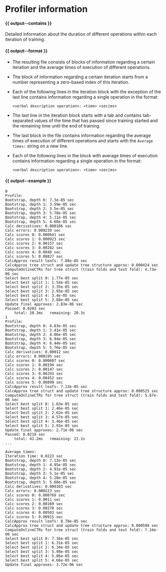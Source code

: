 # Profiler information

#### {{ output--contains }}

Detailed information about the duration of different operations within each iteration of training.

#### {{ output--format }}

- The resulting file consists of blocks of information regarding a certain iteration and the average times of execution of different operations.
- The block of information regarding a certain iteration starts from a number representing a zero-based index of this iteration.
- Each of the following lines in the iteration block with the exception of the last line contains information regarding a single operation in the format:
    ```
    <verbal description operation>: <time> <sec|ms>
    ```
    
- The last line in the iteration block starts with a tab and contains tab-separated values of the time that has passed since training started and the remaining time until the end of training.
- The last block in the file contains information regarding the average times of execution of different operations and starts with the `Average times:` string on a new line.
- Each of the following lines in the block with average times of execution contains information regarding a single operation in the format:
    ```
    <verbal description operation>: <time> <sec|ms>
    ```
    

#### {{ output--example }}

```
0
Profile:
Bootstrap, depth 0: 7.3e-05 sec
Bootstrap, depth 1: 3.59e-05 sec
Bootstrap, depth 2: 3.5e-05 sec
Bootstrap, depth 3: 5.78e-05 sec
Bootstrap, depth 4: 5.11e-05 sec
Bootstrap, depth 5: 4.68e-05 sec
Calc derivatives: 0.000106 sec
Calc errors: 0.000239 sec
Calc scores 0: 0.000641 sec
Calc scores 1: 0.000923 sec
Calc scores 2: 0.00157 sec
Calc scores 3: 0.00282 sec
Calc scores 4: 0.0048 sec
Calc scores 5: 0.00827 sec
CalcApprox result leafs: 7.88e-05 sec
CalcApprox tree struct and update tree structure approx: 0.000424 sec
ComputeOnlineCTRs for tree struct (train folds and test fold): 4.73e-06 sec
Select best split 0: 1.77e-05 sec
Select best split 1: 1.54e-05 sec
Select best split 2: 3.35e-05 sec
Select best split 3: 2.93e-05 sec
Select best split 4: 3.4e-05 sec
Select best split 5: 2.68e-05 sec
Update final approxes: 2.83e-06 sec
Passed: 0.0203 sec
	total: 20.3ms	remaining: 20.3s
1
Profile:
Bootstrap, depth 0: 4.83e-05 sec
Bootstrap, depth 1: 3.41e-05 sec
Bootstrap, depth 2: 4.06e-05 sec
Bootstrap, depth 3: 6.94e-05 sec
Bootstrap, depth 4: 6.44e-05 sec
Bootstrap, depth 5: 5.76e-05 sec
Calc derivatives: 0.00012 sec
Calc errors: 0.000195 sec
Calc scores 0: 0.000607 sec
Calc scores 1: 0.00194 sec
Calc scores 2: 0.00147 sec
Calc scores 3: 0.00293 sec
Calc scores 4: 0.00452 sec
Calc scores 5: 0.00899 sec
CalcApprox result leafs: 7.13e-05 sec
CalcApprox tree struct and update tree structure approx: 0.000525 sec
ComputeOnlineCTRs for tree struct (train folds and test fold): 5.67e-06 sec
Select best split 0: 1.63e-05 sec
Select best split 1: 2.46e-05 sec
Select best split 2: 2.62e-05 sec
Select best split 3: 4.57e-05 sec
Select best split 4: 3.46e-05 sec
Select best split 5: 2.93e-05 sec
Update final approxes: 2.71e-06 sec
Passed: 0.0219 sec
	total: 42.2ms	remaining: 21.1s
...

Average times:
Iteration time: 0.0223 sec
Bootstrap, depth 0: 7.13e-05 sec
Bootstrap, depth 1: 4.95e-05 sec
Bootstrap, depth 2: 4.91e-05 sec
Bootstrap, depth 3: 5.1e-05 sec
Bootstrap, depth 4: 5.28e-05 sec
Bootstrap, depth 5: 5.68e-05 sec
Calc derivatives: 0.000103 sec
Calc errors: 0.000223 sec
Calc scores 0: 0.000769 sec
Calc scores 1: 0.0011 sec
Calc scores 2: 0.00169 sec
Calc scores 3: 0.00278 sec
Calc scores 4: 0.00503 sec
Calc scores 5: 0.00915 sec
CalcApprox result leafs: 8.78e-05 sec
CalcApprox tree struct and update tree structure approx: 0.000598 sec
ComputeOnlineCTRs for tree struct (train folds and test fold): 7.34e-06 sec
Select best split 0: 7.16e-05 sec
Select best split 1: 6.31e-05 sec
Select best split 2: 6.34e-05 sec
Select best split 3: 5.98e-05 sec
Select best split 4: 5.86e-05 sec
Select best split 5: 4.66e-05 sec
Update final approxes: 3.72e-06 sec
```

